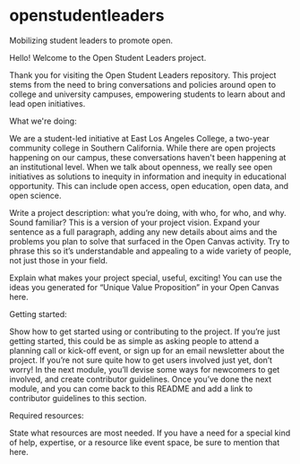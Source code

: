 # openstudentleaders
Mobilizing student leaders to promote open.

Hello! Welcome to the Open Student Leaders project. 

Thank you for visiting the Open Student Leaders repository. This project stems from the need to bring conversations and policies around open to college and university campuses, empowering students to learn about and lead open initiatives. 

What we're doing:

We are a student-led initiative at East Los Angeles College, a two-year community college in Southern California. While there are open projects happening on our campus, these conversations haven't been happening at an institutional level. When we talk about openness, we really see open initiatives as solutions to inequity in information and inequity in educational opportunity. This can include open access, open education, open data, and open science. 

Write a project description: what you’re doing, with who, for who, and why. Sound familiar? This is a version of your project vision. Expand your sentence as a full paragraph, adding any new details about aims and the problems you plan to solve that surfaced in the Open Canvas activity. Try to phrase this so it’s understandable and appealing to a wide variety of people, not just those in your field.

Explain what makes your project special, useful, exciting! You can use the ideas you generated for “Unique Value Proposition” in your Open Canvas here.

Getting started:

Show how to get started using or contributing to the project. If you’re just getting started, this could be as simple as asking people to attend a planning call or kick-off event, or sign up for an email newsletter about the project. If you’re not sure quite how to get users involved just yet, don’t worry! In the next module, you’ll devise some ways for newcomers to get involved, and create contributor guidelines. Once you’ve done the next module, and you can come back to this README and add a link to contributor guidelines to this section.

Required resources:

State what resources are most needed. If you have a need for a special kind of help, expertise, or a resource like event space, be sure to mention that here.
